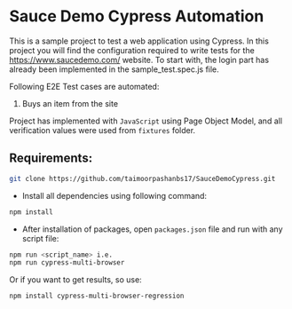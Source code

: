 # Sauce Demo Cypress Automation

 This is a sample project to test a web application using Cypress. In this project you will find the configuration required to write tests for the https://www.saucedemo.com/ website. To start with, the login part has already been implemented in the sample_test.spec.js file.
 
 Following E2E Test cases are automated:

 1. Buys an item from the site


 Project has implemented with ```JavaScript``` using Page Object Model, and all verification values were used from ```fixtures``` folder.



## Requirements:



```bash
git clone https://github.com/taimoorpashanbs17/SauceDemoCypress.git
```

- Install all dependencies using following command:
```bash
npm install
```

- After installation of packages, open `packages.json` file and run with any script file:

```bash
npm run <script_name> i.e. 
npm run cypress-multi-browser
```

Or if you want to get results, so use:

```bash
npm install cypress-multi-browser-regression
```
